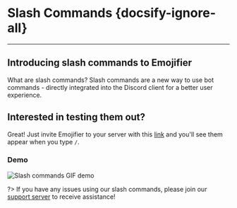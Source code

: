 # Slash Commands {docsify-ignore-all}
---

## Introducing slash commands to Emojifier
What are slash commands? Slash commands are a new way to use bot commands - directly integrated into the Discord client for a better user experience.

## Interested in testing them out?
Great! Just invite Emojifier to your server with this [link](https://discord.com/api/oauth2/authorize?client_id=673994042450903089&scope=bot+applications.commands) and you'll see them appear when you type `/`.

### Demo
![Slash commands GIF demo](/images/slash_commands.gif) 

?> If you have any issues using our slash commands, please join our [support server](https://discord.gg/MTwj6wG) to receive assistance!
